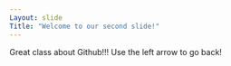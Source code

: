 ```yaml
---
Layout: slide
Title: "Welcome to our second slide!"
---
```

Great class about Github!!!
Use the left arrow to go back!
